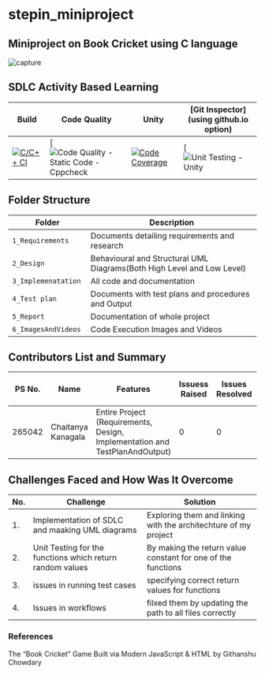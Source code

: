 # stepin_miniproject

## Miniproject on Book Cricket using C language
![capture](https://github.com/Chaitu2134/miniproject/blob/main/5_images_and_videos/bookcricket.jpg)

## SDLC Activity Based Learning

Build | Code Quality | Unity | [Git Inspector](using github.io option)
------|----------|-------|--------------
[![C/C++ CI](https://github.com/Chaitu2134/miniproject/actions/workflows/c_build.yml/badge.svg)](https://github.com/Chaitu2134/miniproject/actions/workflows/c_build.yml) | [![![Code Quality - Static Code - Cppcheck](https://github.com/Chaitu2134/miniproject/actions/workflows/cppcheck.yml/badge.svg)](https://github.com/Chaitu2134/miniproject/actions/workflows/cppcheck.yml)| [![Code Coverage](https://github.com/SriHarshith/291395_LTTS_Project/actions/workflows/gcov.yml/badge.svg)](https://github.com/SriHarshith/291395_LTTS_Project/actions/workflows/gcov.yml) | [![![Unit Testing - Unity](https://github.com/Chaitu2134/miniproject/actions/workflows/unity.yml/badge.svg)](https://github.com/Chaitu2134/miniproject/actions/workflows/unity.yml)| [![Contribution Check - Git Inspector](https://github.com/Chaitu2134/miniproject/actions/workflows/gitinspector.yml/badge.svg)](https://github.com/Chaitu2134/miniproject/actions/workflows/gitinspector.yml)

## Folder Structure
Folder                   | Description
-------------------------| -----------------------------------------
`1_Requirements`         | Documents detailing requirements and research
`2_Design      `         | Behavioural and Structural UML Diagrams(Both High Level and Low Level)
`3_Implemenatation `     | All code and documentation
`4_Test plan     `       | Documents with test plans and procedures and Output
`5_Report`               | Documentation of whole project
`6_ImagesAndVideos`      | Code Execution Images and Videos



## Contributors List and Summary

PS No. |  Name               |    Features    | Issuess Raised |Issues Resolved|No Test Cases|Test Case Pass
-------|---------------------|----------------|----------------|---------------|-------------|--------------
265042 | Chaitanya Kanagala  | Entire Project (Requirements, Design, Implementation and TestPlanAndOutput)  | 0        |0  |2 Overall Test cases  | All Passed     
  

## Challenges Faced and How Was It Overcome
| No. | Challenge | Solution
|-----|-----------|--------
|1. | Implementation of SDLC and maaking UML diagrams | Exploring them and linking with the architechture of my project 
|2. | Unit Testing for the functions which return random values | By making the return value constant for one of the functions |
|3. | issues in running test cases | specifying correct return values for functions
|4. | Issues in workflows | filxed them by updating the path to all files correctly
### References
The “Book Cricket” Game Built via Modern JavaScript & HTML by Githanshu Chowdary


